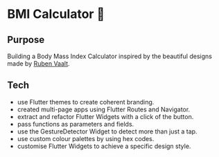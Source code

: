 # BMI Calculator 💪

## Purpose

Building a Body Mass Index Calculator inspired by the beautiful designs made by [Ruben Vaalt](https://dribbble.com/shots/4585382-Simple-BMI-Calculator).

## Tech

- use Flutter themes to create coherent branding.
- created multi-page apps using Flutter Routes and Navigator.
- extract and refactor Flutter Widgets with a click of the button.
- pass functions as parameters and fields.
- use the GestureDetector Widget to detect more than just a tap.
- use custom colour palettes by using hex codes.
- customise Flutter Widgets to achieve a specific design style.
